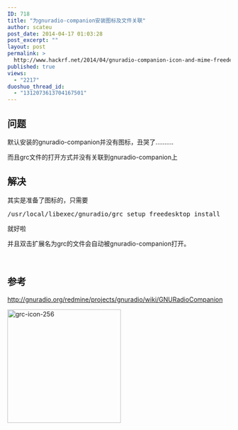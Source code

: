```yaml
---
ID: 718
title: "为gnuradio-companion安装图标及文件关联"
author: scateu
post_date: 2014-04-17 01:03:28
post_excerpt: ""
layout: post
permalink: >
  http://www.hackrf.net/2014/04/gnuradio-companion-icon-and-mime-freedesktop/
published: true
views:
  - "2217"
duoshuo_thread_id:
  - "1312073613704167501"
---
```

<h2>问题</h2>
默认安装的gnuradio-companion并没有图标，丑哭了..........

而且grc文件的打开方式并没有关联到gnuradio-companion上
<h2>解决</h2>
其实是准备了图标的，只需要
<pre class="lang:default decode:true">/usr/local/libexec/gnuradio/grc_setup_freedesktop install</pre>
就好啦

并且双击扩展名为grc的文件会自动被gnuradio-companion打开。

&nbsp;
<h2>参考</h2>
<a href="http://gnuradio.org/redmine/projects/gnuradio/wiki/GNURadioCompanion">http://gnuradio.org/redmine/projects/gnuradio/wiki/GNURadioCompanion</a>

<a href="http://www.hackrf.net/wp-content/uploads/2014/04/grc-icon-256.png"><img class="alignnone size-full wp-image-719" alt="grc-icon-256" src="http://www.hackrf.net/wp-content/uploads/2014/04/grc-icon-256.png" width="256" height="256" /></a>
